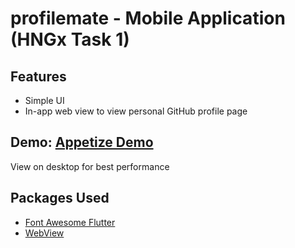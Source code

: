 # profilemate - Mobile Application (HNGx Task 1)

## Features

- Simple UI
- In-app web view to view personal GitHub profile page


## Demo: [Appetize Demo](https://appetize.io/app/udrxjzmrxobedvqpdqeo3tr52i?device=pixel4&osVersion=11.0&scale=75)

View on desktop for best performance

## Packages Used

- [Font Awesome Flutter](https://pub.dev/packages/font_awesome_flutter)
- [WebView](https://pub.dev/packages/webview_flutter)








